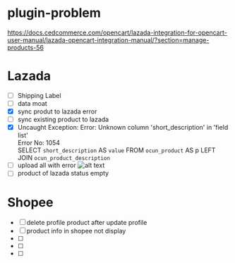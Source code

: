 # plugin-problem

https://docs.cedcommerce.com/opencart/lazada-integration-for-opencart-user-manual/lazada-opencart-integration-manual/?section=manage-products-56

# Lazada #
- [ ] Shipping Label
- [ ] data moat
- [x] sync produt to lazada error
- [ ] sync existing product to lazada
- [x] Uncaught Exception: Error: Unknown column 'short_description' in 'field list'<br />Error No: 1054<br />SELECT `short_description` AS `value` FROM `ocun_product` AS p LEFT JOIN `ocun_product_description`
- [ ] upload all with error
![alt text](https://github.com/ytyeoh/plugin-problem/edit/main/a3.png?raw=true)
- [ ] product of lazada status empty

# Shopee #
- [ ] delete profile product after update profile
- [ ] product info in shopee not display
- [ ]  
- [ ]  
- [ ]  
